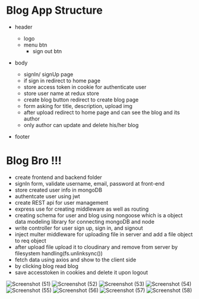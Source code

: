 
# Blog App Structure

- header
  - logo
  - menu btn
    - sign out btn
- body

  - signIn/ signUp page
  - if sign in redirect to home page
  - store access token in cookie for authenticate user
  - store user name at redux store
  - create blog button redirect to create blog page
  - form asking for title, description, upload img
  - after upload redirect to home page and can see the blog and its author
  - only author can update and delete his/her blog

- footer

# Blog Bro !!!

- create frontend and backend folder
- signIn form, validate username, email, password at front-end
- store created user info in mongoDB
- authentcate user using jwt
- create REST api for user management
- express use for creating middleware as well as routing
- creating schema for user and blog using nongoose which is a object data modeling library for connecting mongoDB and node
- write controller for user sign up, sign in, and signout
- inject multer middleware for uploading file in server and add a file object to req object
- after upload file upload it to cloudinary and remove from server by filesystem handling(fs.unlinksync())
- fetch data using axios and show to the client side
- by clicking blog read blog
- save accesstoken in cookies and delete it upon logout

![Screenshot (51)](https://github.com/suvendu021/bloggingApp/assets/102411414/d46fc154-5c8e-48f9-a112-a0137cdd6809)
![Screenshot (52)](https://github.com/suvendu021/bloggingApp/assets/102411414/bf577ac1-9074-4837-9c61-614b5b2918b7)
![Screenshot (53)](https://github.com/suvendu021/bloggingApp/assets/102411414/8ef99547-5c82-4a22-8e56-639014858708)
![Screenshot (54)](https://github.com/suvendu021/bloggingApp/assets/102411414/3dc95158-937a-4a74-86cd-debc0b0df7fa)
![Screenshot (55)](https://github.com/suvendu021/bloggingApp/assets/102411414/9a308f08-d2e0-4a9f-9f05-7710dec35e56)
![Screenshot (56)](https://github.com/suvendu021/bloggingApp/assets/102411414/8cb56a0c-6f4b-442f-8010-ee1959d99d76)
![Screenshot (57)](https://github.com/suvendu021/bloggingApp/assets/102411414/a698fd52-c144-4820-a39c-bced0c38bd46)
![Screenshot (58)](https://github.com/suvendu021/bloggingApp/assets/102411414/2b9f8507-2b72-4e42-a3aa-03680743e0d2)







